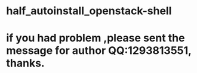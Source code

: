 # half_autoinstall_openstack-shell
# if you had problem ,please  sent the message for author QQ:1293813551, thanks.
